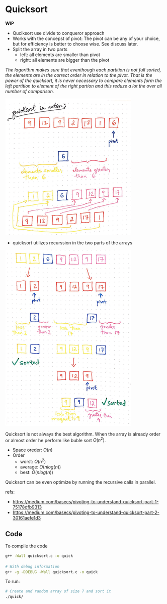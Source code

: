 
#  Quicksort
  
  **WIP**

  * Quciksort use divide to conqueror approach
  * Works with the concepst of pivot: The pivot can be any of your
    choice, but for efficiency is better to choose wise. See discuss
    later. 
  * Split the array in two parts
    * left: all elements are smaller than pivot
    * right: all elements are bigger than the pivot
    
  *The lagorithm makes sure that eventhough each partition is not full
  sorted, the elements are in the correct order in relation to the
  pivot. That is the power of the quicksort, it is never necessary to
  compare elements form the left partition to element of the right
  partion and this reduze a lot the over all number of comparison.*
     
  <img src="images/quick_sort_pivot.png" width="400"/>
   
  * quicksort utilizes recurssion in the two parts of the arrays

  <img src="images/quick_sort_recursion.png" width="400"/>
  
  Quicksort is not always the best algorithm. When the array is
  already order or almost order he perform like buble sort $O(n^2)$.
  
  * Space oreder: $O(n)$
  * Order
    * worst: $O(n^ 2)$
    * average: $O(n log(n))$
    * best: $O(n log(n))$

  Quicksort can be even optimize by running the recursive calls in
  parallel.

  refs:
  * https://medium.com/basecs/pivoting-to-understand-quicksort-part-1-75178dfb9313
  * https://medium.com/basecs/pivoting-to-understand-quicksort-part-2-30161aefe1d3
  
## Code

   To compile the code 

   ```sh
   g++ -Wall quicksort.c -o quick
   
   # With debug information
   g++ -g -DDEBUG -Wall quicksort.c -o quick
   ```

   To run:
   
   ```sh
   # Create and random array of size 7 and sort it  
   ./quick/
   ```
